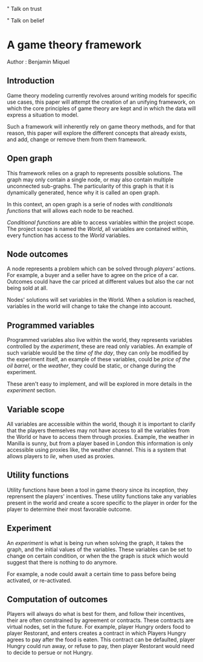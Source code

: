 " Talk on trust

" Talk on belief


# A game theory framework 

Author : Benjamin Miquel

## Introduction

Game theory modeling currently revolves around writing models for specific use
cases, this paper will attempt the creation of an unifying framework, on which the core
principles of game theory are kept and in which the data will express a
situation to model.

Such a framework will inherently rely on game theory methods, and for that
reason, this paper will explore the different concepts that already exists, and
add, change or remove them from them framework.

## Open graph

This framework relies on a graph to represents possible solutions. The graph
may only contain a single node, or may also contain multiple unconnected
sub-graphs. The particularity of this graph is that it is dynamically generated,
hence why it is called an open graph.

In this context, an open graph is a serie of nodes with _conditionals
functions_ that will allows each node to be reached.

_Conditional functions_ are able to access variables within the project scope.
The project scope is named the _World_, all variables are contained within,
every function has access to the _World_ variables.

## Node outcomes 

A node represents a problem which can be solved through _players'_ actions. For
example, a buyer and a seller have to agree on the price of a car. Outcomes
could have the car priced at different values but also the car not being sold at
all. 

Nodes' solutions will set variables in the World. When a solution is reached,
variables in the world will change to take the change into account.

## Programmed variables

Programmed variables also live within the world, they represents variables
controlled by the _experiment_, these are read only variables. An example of
such variable would be the _time of the day_, they can only be modified by the
experiment itself, an example of these variables, could be _price of the oil
barrel_, or the _weather_, they could be static, or change during the experiment.

These aren't easy to implement, and will be explored in more details in the
_experiment_ section.

## Variable scope

All variables are accessible within the world, though it is important to clarify
that the players themselves may not have access to all the variables from the
World or have to access them through proxies. Example, the weather in Manilla is
sunny, but from a player based in London this information is only accessible
using proxies like, the weather channel. This is a system that allows players to
_lie_, when used as proxies.

## Utility functions

Utility functions have been a tool in game theory since its inception, they
reprensent the players' incentives. These utility functions take any
variables present in the world and create a score specific to the player in
order for the player to determine their most favorable outcome. 

## Experiment

An _experiment_ is what is being run when solving the graph, it takes the graph,
and the initial values of the variables. These variables can be set to change on
certain condition, or when the the graph is _stuck_ which would suggest that
there is nothing to do anymore.

For example, a node could await a certain time to pass before being activated,
or re-activated.

## Computation of outcomes

Players will always do what is best for them, and follow their incentives, their
are often constrained by agreement or contracts. These contracts are virtual
nodes, set in the future. For example, player Hungry orders food to player
Restorant, and enters creates a contract in which Players Hungry agrees to pay
after the food is eaten. This contract can be defaulted, player Hungry could run
away, or refuse to pay, then player Restorant would need to decide to persue or
not Hungry.



